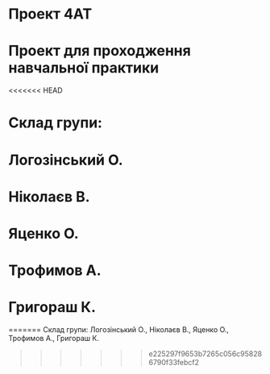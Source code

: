 # Проект 4AT
# Проект для проходження навчальної практики

<<<<<<< HEAD
# Склад групи:

# Логозінський О.
# Ніколаєв В.
# Яценко О.
# Трофимов А.
# Григораш К.
=======
Склад групи:
Логозінський О.,
Ніколаєв В.,
Яценко О.,
Трофимов А.,
Григораш К.
>>>>>>> e225297f9653b7265c056c958286790f33febcf2

